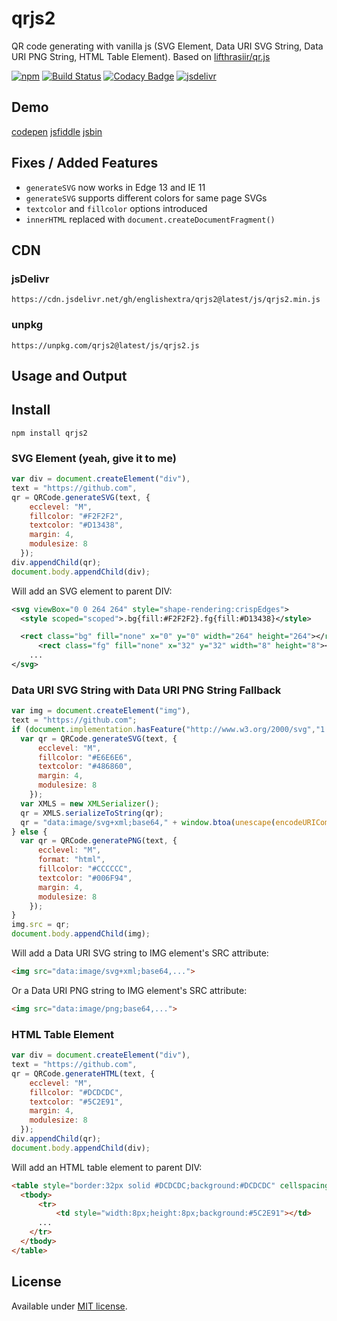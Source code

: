 # qrjs2

QR code generating with vanilla js (SVG Element, Data URI SVG String, Data URI PNG String, HTML Table Element).
Based on [lifthrasiir/qr.js](https://github.com/lifthrasiir/qr.js)

[![npm](https://img.shields.io/npm/v/qrjs2.svg)](https://www.npmjs.com/package/qrjs2)
[![Build Status](https://travis-ci.com/englishextra/qrjs2.svg?branch=master)](https://travis-ci.com/englishextra/qrjs2)
[![Codacy Badge](https://app.codacy.com/project/badge/Grade/031cf1474c704567afbb07b79ea63d82)](https://www.codacy.com/manual/englishextra/qrjs2/dashboard?utm_source=github.com&amp;utm_medium=referral&amp;utm_content=englishextra/qrjs2&amp;utm_campaign=Badge_Grade)
[![jsdelivr](https://data.jsdelivr.com/v1/package/npm/qrjs2/badge)](https://www.jsdelivr.com/package/npm/qrjs2)

## Demo

[codepen](https://codepen.io/englishextra/full/NpwjKW)
[jsfiddle](https://fiddle.jshell.net/englishextra/Lp37dL94/show/)
[jsbin](https://output.jsbin.com/hobetuh/)

## Fixes / Added Features

* `generateSVG` now works in Edge 13 and IE 11
* `generateSVG` supports different colors for same page SVGs
* `textcolor` and `fillcolor` options introduced
* `innerHTML` replaced with `document.createDocumentFragment()`

## CDN

### jsDelivr

`https://cdn.jsdelivr.net/gh/englishextra/qrjs2@latest/js/qrjs2.min.js`

### unpkg

`https://unpkg.com/qrjs2@latest/js/qrjs2.js`

## Usage and Output

## Install

`npm install qrjs2`

### SVG Element (yeah, give it to me)

```js
var div = document.createElement("div"),
text = "https://github.com",
qr = QRCode.generateSVG(text, {
    ecclevel: "M",
    fillcolor: "#F2F2F2",
    textcolor: "#D13438",
    margin: 4,
    modulesize: 8
  });
div.appendChild(qr);
document.body.appendChild(div);
```

Will add an SVG element to parent DIV:

```svg
<svg viewBox="0 0 264 264" style="shape-rendering:crispEdges">
  <style scoped="scoped">.bg{fill:#F2F2F2}.fg{fill:#D13438}</style>

  <rect class="bg" fill="none" x="0" y="0" width="264" height="264"></rect>
      <rect class="fg" fill="none" x="32" y="32" width="8" height="8"></rect>
    ...
</svg>
```

### Data URI SVG String with Data URI PNG String Fallback

```js
var img = document.createElement("img"),
text = "https://github.com";
if (document.implementation.hasFeature("http://www.w3.org/2000/svg","1.1")) {
  var qr = QRCode.generateSVG(text, {
      ecclevel: "M",
      fillcolor: "#E6E6E6",
      textcolor: "#486860",
      margin: 4,
      modulesize: 8
    });
  var XMLS = new XMLSerializer();
  qr = XMLS.serializeToString(qr);
  qr = "data:image/svg+xml;base64," + window.btoa(unescape(encodeURIComponent(qr)));
} else {
  var qr = QRCode.generatePNG(text, {
      ecclevel: "M",
      format: "html",
      fillcolor: "#CCCCCC",
      textcolor: "#006F94",
      margin: 4,
      modulesize: 8
    });
}
img.src = qr;
document.body.appendChild(img);
```

Will add a Data URI SVG string to IMG element's SRC attribute:

```html
<img src="data:image/svg+xml;base64,...">
```

Or a Data URI PNG string to IMG element's SRC attribute:

```html
<img src="data:image/png;base64,...">
```

### HTML Table Element

```js
var div = document.createElement("div"),
text = "https://github.com",
qr = QRCode.generateHTML(text, {
    ecclevel: "M",
    fillcolor: "#DCDCDC",
    textcolor: "#5C2E91",
    margin: 4,
    modulesize: 8
  });
div.appendChild(qr);
document.body.appendChild(div);
```

Will add an HTML table element to parent DIV:

```html
<table style="border:32px solid #DCDCDC;background:#DCDCDC" cellspacing="0" cellpadding="0" border="0">
  <tbody>
      <tr>
          <td style="width:8px;height:8px;background:#5C2E91"></td>
      ...
    </tr>
  </tbody>
</table>
```

## License

Available under [MIT license](https://opensource.org/licenses/MIT).
